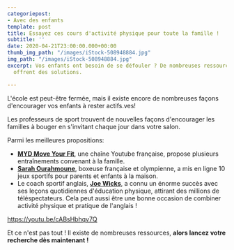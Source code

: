 ```yaml
---
categoriepost:
- Avec des enfants
template: post
title: Essayez ces cours d'activité physique pour toute la famille !
subtitle: ''
date: 2020-04-21T23:00:00.000+00:00
thumb_img_path: "/images/iStock-508948884.jpg"
img_path: "/images/iStock-508948884.jpg"
excerpt: Vos enfants ont besoin de se défouler ? De nombreuses ressources en ligne
  offrent des solutions.

---
```

L'école est peut-être fermée, mais il existe encore de nombreuses façons d'encourager vos enfants à rester actifs.ves!

Les professeurs de sport trouvent de nouvelles façons d'encourager les familles à bouger en s'invitant chaque jour dans votre salon.

Parmi les meilleures propositions:

* [**MYD Move Your Fit**](https://www.youtube.com/user/jalexica/videos), une chaîne Youtube française, propose plusieurs entraînements convenant à la famille.
* [**Sarah Ourahmoune**](https://www.youtube.com/watch?v=e4RNJ_0TQOI&t=1s), boxeuse française et olympienne, a mis en ligne 10 jeux sportifs pour parents et enfants à la maison.
* Le coach sportif anglais, [**Joe Wicks**,](https://www.youtube.com/user/thebodycoach1/videos) a connu un énorme succès avec ses leçons quotidiennes d'éducation physique, attirant des millions de téléspectateurs. Cela peut aussi être une bonne occasion de combiner activité physique et pratique de l'anglais !

https://youtu.be/cABsHbhqv7Q

Et ce n'est pas tout ! Il existe de nombreuses ressources, **alors lancez votre recherche dès maintenant !**